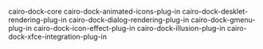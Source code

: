 cairo-dock-core
cairo-dock-animated-icons-plug-in cairo-dock-desklet-rendering-plug-in cairo-dock-dialog-rendering-plug-in cairo-dock-gmenu-plug-in cairo-dock-icon-effect-plug-in cairo-dock-illusion-plug-in cairo-dock-xfce-integration-plug-in
